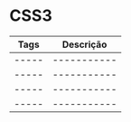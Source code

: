 # CSS3

Tags | Descrição 
-----|-----------
-----|-----------
-----|-----------
-----|-----------
-----|-----------

